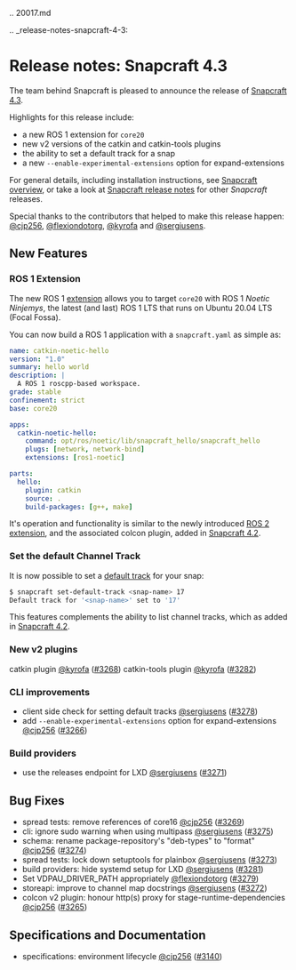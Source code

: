 .. 20017.md

.. _release-notes-snapcraft-4-3:

# Release notes: Snapcraft 4.3

The team behind Snapcraft is pleased to announce the release of [Snapcraft 4.3](https://github.com/snapcore/snapcraft/releases/tag/4.3).

Highlights for this release include:
* a new ROS 1 extension for `core20`
* new v2 versions of the catkin and catkin-tools plugins
* the ability to set a default track for a snap
* a new  `--enable-experimental-extensions` option for expand-extensions

For general details, including installation instructions, see [Snapcraft overview](snapcraft-overview.md), or take a look at [Snapcraft release notes](snapcraft-release-notes.md) for other  *Snapcraft*  releases.

Special thanks to the contributors that helped to make this release happen: [@cjp256](https://github.com/cjp256), [@flexiondotorg](https://github.com/flexiondotorg), [@kyrofa](https://github.com/kyrofa) and [@sergiusens](https://github.com/sergiusens).

## New Features

### ROS 1 Extension

The new ROS 1 [extension](snapcraft-extensions.md) allows you to target `core20` with ROS 1 _Noetic Ninjemys_, the latest (and last) ROS 1 LTS that runs on Ubuntu 20.04 LTS (Focal Fossa).

You can now build a ROS 1 application with a  `snapcraft.yaml`  as simple as:

```yaml
name: catkin-noetic-hello
version: "1.0"
summary: hello world
description: |
  A ROS 1 roscpp-based workspace.
grade: stable
confinement: strict
base: core20

apps:
  catkin-noetic-hello:
    command: opt/ros/noetic/lib/snapcraft_hello/snapcraft_hello
    plugs: [network, network-bind]
    extensions: [ros1-noetic]

parts:
  hello:
    plugin: catkin
    source: .
    build-packages: [g++, make]
```

It's operation and functionality is similar to the newly introduced [ROS 2 extension](the-ros2-foxy-extension.md), and the associated colcon plugin, added in [Snapcraft 4.2](release-notes-snapcraft-4-2.md).

### Set the default Channel Track

It is now possible to set a [default track](https://snapcraft.io/docs/using-tracks) for your snap:

```bash
$ snapcraft set-default-track <snap-name> 17
Default track for '<snap-name>' set to '17'
```

This features complements the ability to list channel tracks, which as added in [Snapcraft 4.2](release-notes-snapcraft-4-2.md).

### New v2 plugins

catkin plugin [@kyrofa](https://github.com/kyrofa) ([#3268](https://github.com/snapcore/snapcraft/pull/3268))
catkin-tools plugin [@kyrofa](https://github.com/kyrofa) ([#3282](https://github.com/snapcore/snapcraft/pull/3282))

### CLI improvements

* client side check for setting default tracks [@sergiusens](https://github.com/sergiusens) ([#3278](https://github.com/snapcore/snapcraft/pull/3278))
* add `--enable-experimental-extensions` option for expand-extensions [@cjp256](https://github.com/cjp256) ([#3266](https://github.com/snapcore/snapcraft/pull/3266))

### Build providers

* use the releases endpoint for LXD [@sergiusens](https://github.com/sergiusens) ([#3271](https://github.com/snapcore/snapcraft/pull/3271))

## Bug Fixes

* spread tests: remove references of core16 [@cjp256](https://github.com/cjp256) ([#3269](https://github.com/snapcore/snapcraft/pull/3269))
* cli: ignore sudo warning when using multipass [@sergiusens](https://github.com/sergiusens) ([#3275](https://github.com/snapcore/snapcraft/pull/3275))
* schema: rename package-repository's "deb-types" to "format" [@cjp256](https://github.com/cjp256) ([#3274](https://github.com/snapcore/snapcraft/pull/3274))
* spread tests: lock down setuptools for plainbox [@sergiusens](https://github.com/sergiusens) ([#3273](https://github.com/snapcore/snapcraft/pull/3273))
* build providers: hide systemd setup for LXD [@sergiusens](https://github.com/sergiusens) ([#3281](https://github.com/snapcore/snapcraft/pull/3281))
* Set VDPAU_DRIVER_PATH appropriately [@flexiondotorg](https://github.com/flexiondotorg) ([#3279](https://github.com/snapcore/snapcraft/pull/3279))
* storeapi: improve to channel map docstrings [@sergiusens](https://github.com/sergiusens) ([#3272](https://github.com/snapcore/snapcraft/pull/3272))
* colcon v2 plugin: honour http(s) proxy for stage-runtime-dependencies [@cjp256](https://github.com/cjp256) ([#3265](https://github.com/snapcore/snapcraft/pull/3265))

## Specifications and Documentation

* specifications: environment lifecycle [@cjp256](https://github.com/cjp256) ([#3140](https://github.com/snapcore/snapcraft/pull/3140))
